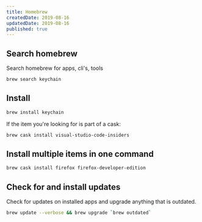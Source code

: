```yaml
---
title: Homebrew
createdDate: 2019-08-16
updatedDate: 2019-08-16
published: true
---
```


## Search homebrew

Search homebrew for apps, cli's, tools

```bash
brew search keychain
```

## Install

```bash
brew install keychain
```

If the item you're looking for is part of a cask:

```bash
brew cask install visual-studio-code-insiders
```

## Install multiple items in one command

```bash
brew cask install firefox firefox-developer-edition
```

## Check for and install updates

Check for updates on installed apps and upgrade anything that is
outdated.

```bash
brew update --verbose && brew upgrade `brew outdated`
```
